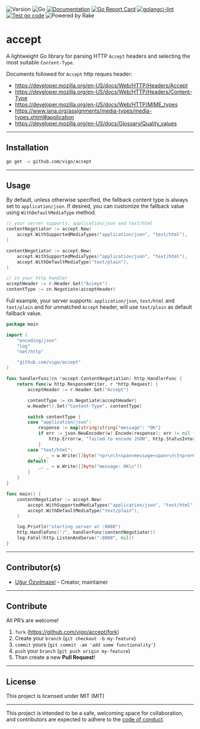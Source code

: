 ![Version](https://img.shields.io/badge/version-0.0.0-orange.svg)
![Go](https://img.shields.io/github/go-mod/go-version/vigo/accept)
[![Documentation](https://godoc.org/github.com/vigo/accept?status.svg)](https://pkg.go.dev/github.com/vigo/accept)
[![Go Report Card](https://goreportcard.com/badge/github.com/vigo/accept)](https://goreportcard.com/report/github.com/vigo/accept)
[![golangci-lint](https://github.com/vigo/accept/actions/workflows/golangci-lint.yml/badge.svg)](https://github.com/vigo/accept/actions/workflows/golangci-lint.yml)
[![Test go code](https://github.com/vigo/accept/actions/workflows/test.yml/badge.svg)](https://github.com/vigo/accept/actions/workflows/test.yml)
![Powered by Rake](https://img.shields.io/badge/powered_by-rake-blue?logo=ruby)

# accept

A lightweight Go library for parsing HTTP `Accept` headers and selecting the
most suitable `Content-Type`.

Documents followed for `Accept` http reques header:

- https://developer.mozilla.org/en-US/docs/Web/HTTP/Headers/Accept
- https://developer.mozilla.org/en-US/docs/Web/HTTP/Headers/Content-Type
- https://developer.mozilla.org/en-US/docs/Web/HTTP/MIME_types
- https://www.iana.org/assignments/media-types/media-types.xhtml#application
- https://developer.mozilla.org/en-US/docs/Glossary/Quality_values


---

## Installation

```bash
go get -u github.com/vigo/accept
```

---

## Usage

By default, unless otherwise specified, the fallback content type is always
set to `application/json`. If desired, you can customize the fallback value
using `WithDefaultMediaType` method.

```go
// your server supports: application/json and text/html
contentNegotiator := accept.New(
    accept.WithSupportedMediaTypes("application/json", "text/html"),
)

contentNegotiator := accept.New(
    accept.WithSupportedMediaTypes("application/json", "text/html"),
    accept.WithDefaultMediaType("text/plain"),
)

// in your http handler
acceptHeader := r.Header.Get("Accept")
contentType := cn.Negotiate(acceptHeader)
```

Full example, your server supports: `application/json`, `text/html` and 
`text/plain` and for unmatched `Accept` header, will use `text/plain` as
default fallback value.

```go
package main

import (
	"encoding/json"
	"log"
	"net/http"

	"github.com/vigo/accept"
)

func handlerFunc(cn *accept.ContentNegotiation) http.HandlerFunc {
	return func(w http.ResponseWriter, r *http.Request) {
		acceptHeader := r.Header.Get("Accept")

		contentType := cn.Negotiate(acceptHeader)
		w.Header().Set("Content-Type", contentType)

		switch contentType {
		case "application/json":
			response := map[string]string{"message": "OK"}
			if err := json.NewEncoder(w).Encode(response); err != nil {
				http.Error(w, "failed to encode JSON", http.StatusInternalServerError)
			}
		case "text/html":
			_, _ = w.Write([]byte("<p>\n\t<span>message<span>\n\t<pre>OK</pre>\n</p>\n"))
		default:
			_, _ = w.Write([]byte("message: OK\n"))
		}
	}
}

func main() {
	contentNegotiator := accept.New(
		accept.WithSupportedMediaTypes("application/json", "text/html", "text/plain"),
		accept.WithDefaultMediaType("text/plain"),
	)

	log.Println("starting server at :8080")
	http.HandleFunc("/", handlerFunc(contentNegotiator))
	log.Fatal(http.ListenAndServe(":8080", nil))
}
```

---

## Contributor(s)

* [Uğur Özyılmazel](https://github.com/vigo) - Creator, maintainer

---

## Contribute

All PR’s are welcome!

1. `fork` (https://github.com/vigo/accept/fork)
1. Create your `branch` (`git checkout -b my-feature`)
1. `commit` yours (`git commit -am 'add some functionality'`)
1. `push` your `branch` (`git push origin my-feature`)
1. Than create a new **Pull Request**!

---

## License

This project is licensed under MIT (MIT)

---

This project is intended to be a safe, welcoming space for collaboration, and
contributors are expected to adhere to the [code of conduct][coc].

[coc]: https://github.com/vigo/accept/blob/main/CODE_OF_CONDUCT.md
